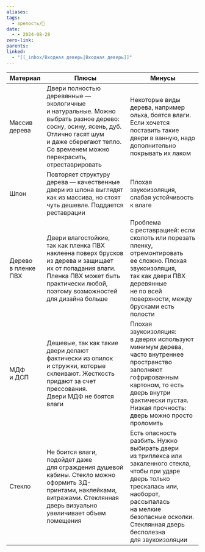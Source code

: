 ```yaml
---
aliases: 
tags:
  - зрелость/🌱
date:
  - - 2024-08-28
zero-link: 
parents: 
linked:
  - "[[_inbox/Входная деверь|Входная деверь]]"
---
```

| Материал            | Плюсы                                                                                                                                                                                                    | Минусы                                                                                                                                                                                                                           |
| ------------------- | -------------------------------------------------------------------------------------------------------------------------------------------------------------------------------------------------------- | -------------------------------------------------------------------------------------------------------------------------------------------------------------------------------------------------------------------------------- |
| Массив дерева       | Двери полностью деревянные — экологичные и натуральные. Можно выбрать разное дерево: сосну, осину, ясень, дуб. Отлично гасят шум и даже сберегают тепло. Со временем можно перекрасить, отреставрировать | Некоторые виды дерева, например ольха, боятся влаги. Если хочется поставить такие двери в ванную, надо дополнительно покрывать их лаком                                                                                          |
| Шпон                | Повторяет структуру дерева — качественные двери из шпона выглядят как из массива, но стоят чуть дешевле. Поддается реставрации                                                                           | Плохая звукоизоляция, слабая устойчивость к влаге                                                                                                                                                                                |
| Дерево в пленке ПВХ | Двери влагостойкие, так как пленка ПВХ наклеена поверх брусков из дерева и защищает их от попадания влаги. Пленка ПВХ может быть практически любой, поэтому возможностей для дизайна больше              | Проблема с реставрацией: если сколоть или порезать пленку, отремонтировать ее сложно. Плохая звукоизоляция, так как двери ПВХ деревянные не по всей поверхности, между брусками есть полости                                     |
| МДФ и ДСП           | Дешевые, так как такие двери делают фактически из опилок и стружки, которые склеивают. Жесткость придают за счет прессования. Двери МДФ не боятся влаги                                                  | Плохая звукоизоляция: в дверях используют минимум дерева, часто внутреннее пространство заполняют гофрированным картоном, то есть дверь внутри фактически пустая. Низкая прочность: дверь можно просто проломить                 |
| Стекло              | Не боится влаги, подойдет даже для ограждения душевой кабины. Стекло можно оформить 3Д-принтами, наклейками, витражами. Стеклянная дверь визуально увеличивает объем помещения                           | Есть опасность разбить. Нужно выбирать двери из триплекса или закаленного стекла, чтобы при ударе дверь только трескалась или, наоборот, рассыпалась на мелкие безопасные осколки. Стеклянная дверь бесполезна для звукоизоляции |